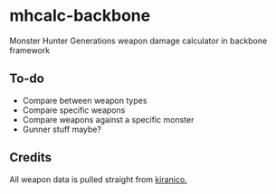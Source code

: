 # mhcalc-backbone

Monster Hunter Generations weapon damage calculator in backbone framework

## To-do

- Compare between weapon types
- Compare specific weapons
- Compare weapons against a specific monster
- Gunner stuff maybe?

## Credits

All weapon data is pulled straight from [kiranico.](http://mhgen.kiranico.com/)